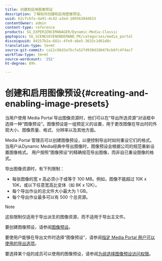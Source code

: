 ```yaml
---
title: 创建和启用图像预设
description: 了解如何创建和启用图像预设。
uuid: 62cfc6fa-da91-4c42-a3ed-10956384d633
contentOwner: admin
content-type: reference
products: SG_EXPERIENCEMANAGER/Dynamic-Media-Classic
geptopics: SG_SCENESEVENONDEMAND_PK/categories/media_portal
discoiquuid: 84257b2a-681c-4fe9-a6e5-3633c1d61d8c
translation-type: tm+mt
source-git-commit: ca12c96d3a76cfa52fd930d190476cb6fc4f4ac7
workflow-type: tm+mt
source-wordcount: '252'
ht-degree: 89%

---
```



# 创建和启用图像预设{#creating-and-enabling-image-presets}

当用户使用 Media Portal 导出图像资源时，他们可以在“导出所选资源”对话框中选择一种“图像预设”。图像预设是一组预定义的设置，用于更改图像在导出时的外观大小、图像质量、格式、分辨率以及其他方面。

Media Portal 管理员可以创建图像预设，以便控制导出时如何重设它们的格式。当用户从Dynamic Media经典中导出图像时，图像预设会根据公司的规范重新设置图像格式。 用户按照“图像预设”的精确规范导出图像，而非自已重设图像的格式。

导出图像资源时，有下列限制：

* 每张图像的宽 x 高必须小于或等于 100 MB。例如，图像不能超过 10K x 10K，或以下任意宽高比变体（如 8K x 12K）。
* 每个导出作业的总文件大小最大为 1 GB。
* 每个导出作业最多可以有 500 个总资源。

>[!NOTE]
>
>这些限制仅适用于导出派生的图像资源，而不适用于导出主文件。

要创建图像预设，请参阅[图像预设](application-setup.md#image_presets)。

要使用户能够在导出文件时选择“图像预设”，请参阅[指定 Media Portal 用户可以使用的导出选项](specifying-export-options-available-media.md#specifying_export_options_available_to_media_portal_users)。

要选择某个组的成员可以使用的图像预设，请参阅[为组选择图像预设访问权限](creating-media-portal-groups.md#choosing_image_preset_access_permissions_for_a_group)。
